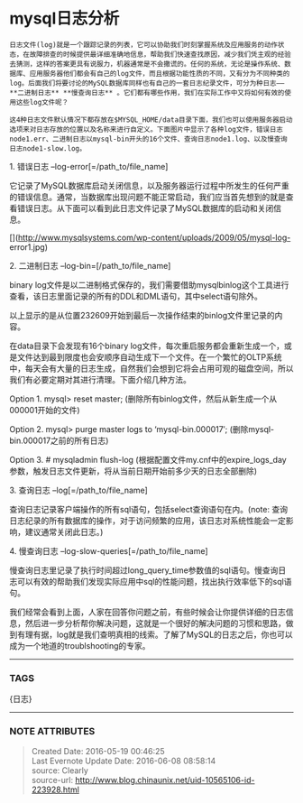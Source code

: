 # mysql日志分析

    日志文件(log)就是一个跟踪记录的列表，它可以协助我们时刻掌握系统及应用服务的动作状态，在故障排查的时候提供最详细准确地信息，帮助我们快速查找原因，减少我们凭主观的经验去猜测，这样的答案更具有说服力，机器通常是不会撒谎的。任何的系统，无论是操作系统、数据库、应用服务器他们都会有自己的log文件，而且根据功能性质的不同，又有分为不同种类的log。后面我们将要讨论的MySQL数据库同样也有自己的一套日志纪录文件，可分为种日志—— **二进制日志** **慢查询日志** 。它们都有哪些作用，我们在实际工作中又将如何有效的使用这些log文件呢？

    这4种日志文件默认情况下都存放在$MYSQL_HOME/data目录下面，我们也可以使用服务器启动选项来对日志存放的位置以及名称来进行自定义。下面图片中显示了各种log文件，错误日志node1.err、二进制日志以mysql-bin开头的16个文件、查询日志node1.log、以及慢查询日志node1-slow.log。

[](http://www.mysqlsystems.com/wp-content/uploads/2009/05/mysql_log1.jpg)

1\. 错误日志 –log-error[=/path_to/file_name]

它记录了MySQL数据库启动关闭信息，以及服务器运行过程中所发生的任何严重的错误信息。通常，当数据库出现问题不能正常启动，我们应当首先想到的就是查看错误日志。从下面可以看到此日志文件记录了MySQL数据库的启动和关闭信息。

[](http://www.mysqlsystems.com/wp-content/uploads/2009/05/mysql-log-
error1.jpg)

2\. 二进制日志 –log-bin=[/path_to/file_name]

binary
log文件是以二进制格式保存的，我们需要借助mysqlbinlog这个工具进行查看，该日志里面记录的所有的DDL和DML语句，其中select语句除外。

[](http://www.mysqlsystems.com/wp-content/uploads/2009/05/mysql-binlog1.jpg)

以上显示的是从位置232609开始到最后一次操作结束的binlog文件里记录的内容。

在data目录下会发现有16个binary
log文件，每次重启服务都会重新生成一个，或是文件达到最到限度也会安顺序自动生成下一个文件。在一个繁忙的OLTP系统中，每天会有大量的日志生成，自然我们会想到它将会占用可观的磁盘空间，所以我们有必要定期对其进行清理。下面介绍几种方法。

Option 1. mysql> reset master; (删除所有binlog文件，然后从新生成一个从000001开始的文件)

Option 2. mysql> purge master logs to ‘mysql-bin.000017′; (删除mysql-
bin.000017之前的所有日志)

Option 3. # mysqladmin flush-log
(根据配置文件my.cnf中的expire_logs_day参数，触发日志文件更新，将从当前日期开始前多少天的日志全部删除)

3\. 查询日志 –log[=/path_to/file_name]

查询日志记录客户端操作的所有sql语句，包括select查询语句在内。(note:
查询日志纪录的所有数据库的操作，对于访问频繁的应用，该日志对系统性能会一定影响，建议通常关闭此日志。)

[](http://www.mysqlsystems.com/wp-content/uploads/2009/05/mysql-querylog1.jpg)

4\. 慢查询日志 –log-slow-queries[=/path_to/file_name]

慢查询日志里记录了执行时间超过long_query_time参数值的sql语句。慢查询日志可以有效的帮助我们发现实际应用中sql的性能问题，找出执行效率低下的sql语句。

我们经常会看到上面，人家在回答你问题之前，有些时候会让你提供详细的日志信息，然后进一步分析帮你解决问题，这就是一个很好的解决问题的习惯和思路，做到有理有据，log就是我们查明真相的线索。了解了MySQL的日志之后，你也可以成为一个地道的troublshooting的专家。

  



---
### TAGS
{日志}

---
### NOTE ATTRIBUTES
>Created Date: 2016-05-19 00:46:25  
>Last Evernote Update Date: 2016-06-08 08:58:14  
>source: Clearly  
>source-url: http://www.blog.chinaunix.net/uid-10565106-id-223928.html  